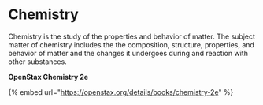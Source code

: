 # Chemistry

Chemistry is the study of the properties and behavior of matter. The subject matter of chemistry includes the the composition, structure, properties, and behavior of matter and the changes it undergoes during and reaction with other substances.

**OpenStax Chemistry 2e**

{% embed url="https://openstax.org/details/books/chemistry-2e" %}

